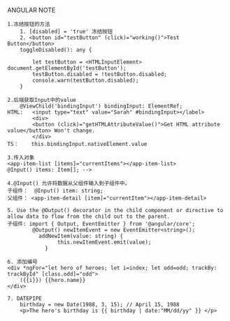 ANGULAR NOTE

    1.冻结按钮的方法
        1. [disabled] = 'true' 冻结按钮 
        2. <button id="testButton" (click)="working()">Test Button</button>
        toggleDisabled(): any {

            let testButton = <HTMLInputElement> document.getElementById('testButton');
            testButton.disabled = !testButton.disabled;
            console.warn(testButton.disabled);
        } 

    2.后端获取Input中的value
        @ViewChild('bindingInput') bindingInput: ElementRef;
    HTML:   <input type="text" value="Sarah" #bindingInput></label>
            <div>
            <button (click)="getHTMLAttributeValue()">Get HTML attribute value</button> Won't change.
            </div>
    TS：    this.bindingInput.nativeElement.value   

    3.传入对象
    <app-item-list [items]="currentItems"></app-item-list>
    @Input() items: Item[]; -->

    4.@Input() 允许将数据从父组件输入到子组件中。
    子组件：  @Input() item: string;
    父组件： <app-item-detail [item]="currentItem"></app-item-detail>

    5. Use the @Output() decorator in the child component or directive to allow data to flow from the child out to the parent.
    子组件: import { Output, EventEmitter } from '@angular/core';
            @Output() newItemEvent = new EventEmitter<string>();
              addNewItem(value: string) {
                    this.newItemEvent.emit(value);
                }

    6. 添加编号
    <div *ngFor="let hero of heroes; let i=index; let odd=odd; trackBy: trackById" [class.odd]="odd">
        ({{i}}) {{hero.name}}
    </div>

    7. DATEPIPE
        birthday = new Date(1988, 3, 15); // April 15, 1988 
        <p>The hero's birthday is {{ birthday | date:"MM/dd/yy" }} </p>